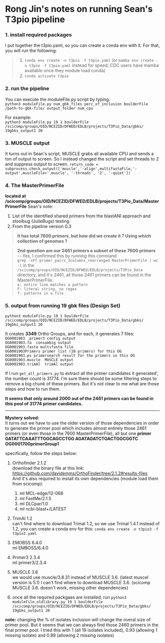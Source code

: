 # Rong Jin's notes on running Sean's T3pio pipeline


### 1.  install required packages  

I put together the t3pio.yaml, so you can create a conda env with it. For that, you will run the following:   
  >   1. `conda env create -n t3pio -f t3pio.yaml` (or `mamba env create -n t3pio -f t3pio.yaml` instead for speed; CDC users have mamba available once they module load conda)   
  >   2.  `conda activate t3pio`  



### 2.  run the pipeline  

You can execute the moduleFile.py script by typing:  
`python3 moduleFile.py num_gbk_files perc_of_inclusion boulderFile /path-to-gbk-file/ output_folder num_cpu`  

For example:  
`python3 moduleFile.py 19 1 boulderFile /scicomp/groups/OID/NCEZID/DFWED/EDLB/projects/T3Pio_Data/gbks/ 19gbks_output1 20`

### 3.  MUSCLE output  
It turns out in Sean's script, MUSCLE grabs all available CPU and sends a ton of output to screen. So I instead changed the script and set threads to 2 and suppress output to screen.
`return_code = subprocess.check_output(['muscle','-align',multifastaFile,'-output',muscleFile+'.muscle', '-threads', '2', '-quiet'])`  


### 4.  The MasterPrimerFile   

 **located at /scicomp/groups/OID/NCEZID/DFWED/EDLB/projects/T3Pio_Data/MasterPrimerFile**  Sean's note:  
1. List of the identified shared primers from the blastANI approach and stoolbug (JulieBugs) testing
2. From the pipeline version 0.3

>  **It has total 7600 primers, but how did we create it ? Using which collection of genomes ?**  

>  **2nd question are our 2461 primers a subset of these 7600 primers**  
>  -- Yes, I confirmed this by running this command  
>  `grep -xFf primer_pairs_3columns_rearranged MasterPrimerFile | wc -l` in the `/scicomp/groups/OID/NCEZID/DFWED/EDLB/projects/T3Pio_Data` directory, and it's 2461, all those 2461 primers can be found in the MasterPrimerFile.    
>  `x: entire line matches a pattern`  
>  `F: literal string, no regex`  
>  `f: patterns in a file`  

### 5. output from running 19 gbk files (Design Set)  
`python3 moduleFile.py 19 1 boulderFile /scicomp/groups/OID/NCEZID/DFWED/EDLB/projects/T3Pio_Data/gbks/ 19gbks_output1 20`  

It creates **3349** Ortho Groups, and for each, it generates 7 files:  
`OG0001903  primer3 config output`  
`OG0001903.fa  consambig output`  
`OG0001903.fasta multifasta file`  
`OG0001903Primers primer list (10 primers) for this OG`  
`OG0001903.ps primersearch result for the primers in this OG`  
`OG0001903.muscle  MUSCLE output`  
`OG0001903.trimAl  trimAl output`  

If I run `get_all_primers.py` to extract all the primer candidates it generated', the number count is 31774.  I'm sure there should be some filtering steps to remove a big chunk of these primers. But it's not clear to me what are those steps and how to run them.

**It seems that only around 2000 out of the 2461 primers can be found in this pool of 31774 primer candidates.**
  
***
**Mystery solved:**  
It turns out we have to use the older version of those dependencies in order to generate the primer pool which includes almost entirely those 2461 primers (or even those in the 7600 MasterPrimerFile), all but one **primer  GATATTCAAATTTGGCAGCCTGG AGATAGATCTGACTGGCGGTC   OG0001700primerGroup1**  

specifically, follow the steps below:  
1. Orthofinder 2.1.2  
download the binary file at this link: https://github.com/davidemms/OrthoFinder/tree/2.1.2#results-files  
And it's also required to install its own dependencies (module load them from scicomp):
    1. ml MCL-edge/12-068
    2. ml FastMe/2.1.5
    3. ml DLCpar/1.0
    4. ml ncbi-blast+/LATEST

2. TrimAl 1.2  
can't find where to download Trimal 1.2, so we use Trimal 1.4.1 instead of 1.2, you can create a conda env for this: `conda env create -n t3pio3 -f t3pio3.yaml`  

3. EMOBSS 6.4.0  
ml EMBOSS/6.4.0

4. Primer3 2.3.4  
ml primer3/2.3.4

5. MUSCLE 3.6  
we would use muscle/3.8.31 instead of MUSCLE 3.6.  (latest muscel version is 5.1)
I can't find where to download MUSCLE 3.6. (scicomp MUSCLE 3.6. doesn't work, missing other dependencies)  

6. once all the required packgaes are installed, run `python3 moduleFile_oldlibrary.py 19 1 boulderFile /scicomp/groups/OID/NCEZID/DFWED/EDLB/projects/T3Pio_Data/gbks/ 19gbks_output1 20`  

**note:** changing the % of isolates inclusion will change the overal size of primer pool. But it seems that we can always find those 2460 primers in the final primer pool.  I tried this with 1 (all 19 isolates included), 0.93 (allowing 1 missing isolate) and 0.89 (allowing 2 missing isolates)  